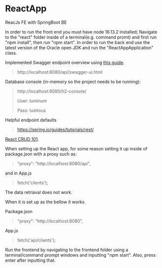 # ReactApp
ReacJs FE with SpringBoot BE

In order to run the front end you must have node 16.13.2 installed; Navigate to the "react" folder inside of a terminal(e.g. command promt) and first run "npm install", then run "npm start".
In order to run the back end use the latest version of the Oracle open JDK and run the "ReactAppApplication" class.

Implemented Swagger endpoint overview using [this guide](https://www.baeldung.com/spring-rest-openapi-documentation).
> http://localhost:8080/api/swagger-ui.html

Database console (in-memory so the project needs to be running):
> http://localhost:8080/h2-console/
> 
> User: luminum
> 
> Pass: lustrous

Helpful endpoint defaults
> https://spring.io/guides/tutorials/rest/

[React CRUD 101](https://www.baeldung.com/spring-boot-react-crud).

When setting up the React app, for some reason setting it up inside of package.json with a proxy such as:
> "proxy": "http://localhost:8080/api",
 
and in App.js
> fetch('clients');

The data retriaval does not work.

When it is set up as the bellow it works.

Package.json
> "proxy": "http://localhost:8080",

App.js
> fetch('api/clients');

Run the frontend by navigating to the frontend folder using a terminal/command prompt windows and inputting "npm start". Also, press enter after inputting that.
